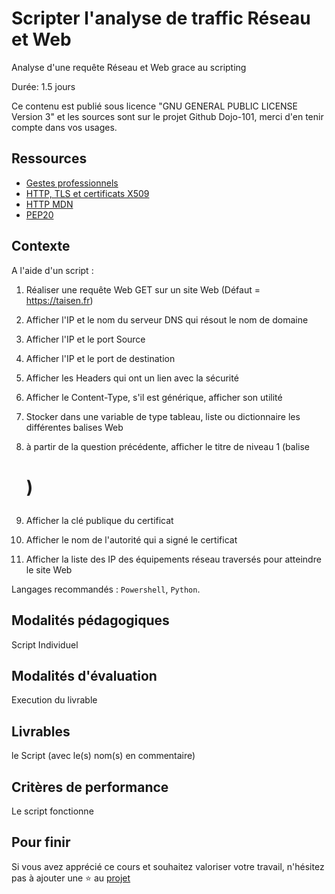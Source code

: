 # Scripter l'analyse de traffic Réseau et Web

Analyse d'une requête Réseau et Web grace au scripting

Durée: 1.5 jours

Ce contenu est publié sous licence "GNU GENERAL PUBLIC LICENSE Version 3" et les sources sont sur le projet Github Dojo-101, merci d'en tenir compte dans vos usages.

## Ressources

* [Gestes professionnels](https://github.com/Aif4thah/Dojo-101)
* [HTTP, TLS et certificats X509](https://developer.mozilla.org/fr/docs/Glossary/Digital_certificate)
* [HTTP MDN](https://developer.mozilla.org/fr/docs/Web/HTTP)
* [PEP20](https://peps.python.org/pep-0020/)


## Contexte

A l'aide d'un script :


1. Réaliser une requête Web GET sur un site Web (Défaut = https://taisen.fr)

2. Afficher l'IP et le nom du serveur DNS qui résout le nom de domaine

3. Afficher l'IP et le port Source

4. Afficher l'IP et le port de destination

5. Afficher les Headers qui ont un lien avec la sécurité

6. Afficher le Content-Type, s'il est générique, afficher son utilité

7. Stocker dans une variable de type tableau, liste ou dictionnaire les différentes balises Web

8. à partir de la question précédente, afficher le titre de niveau 1 (balise <h1>)

9. Afficher la clé publique du certificat

10. Afficher le nom de l'autorité qui a signé le certificat

11. Afficher la liste des IP des équipements réseau traversés pour atteindre le site Web


Langages recommandés : `Powershell`, `Python`.


## Modalités pédagogiques

Script Individuel


## Modalités d'évaluation

Execution du livrable


## Livrables

le Script (avec le(s) nom(s) en commentaire)


## Critères de performance

Le script fonctionne


## Pour finir

Si vous avez apprécié ce cours et souhaitez valoriser votre travail, n'hésitez pas à ajouter une ⭐ au [projet](https://github.com/Aif4thah/Dojo-101)